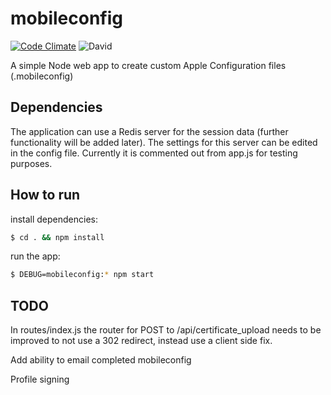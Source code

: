 # mobileconfig
[![Code Climate](https://codeclimate.com/github/MarkusAndersons/mobileconfig/badges/gpa.svg)](https://codeclimate.com/github/MarkusAndersons/mobileconfig)
![David](https://david-dm.org/markusandersons/mobileconfig.svg)

A simple Node web app to create custom Apple Configuration files (.mobileconfig)


## Dependencies
The application can use a Redis server for the session data (further functionality will be added later). The settings for this server can be edited in the config file. Currently it is commented out from app.js for testing purposes.

## How to run

install dependencies:
```bash
$ cd . && npm install
```
run the app:
```bash
$ DEBUG=mobileconfig:* npm start
```

## TODO
In routes/index.js the router for POST to /api/certificate_upload needs to be improved to not use a 302 redirect, instead use a client side fix.

Add ability to email completed mobileconfig

Profile signing
